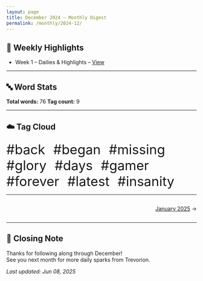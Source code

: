 ```yaml
---
layout: page
title: December 2024 – Monthly Digest
permalink: /monthly/2024-12/
---
```


## 📅 Weekly Highlights

- Week 1 – Dailies & Highlights – [View](/2024/12/30/week-1.html)

---

## 🔤 Word Stats

**Total words:** 76
**Tag count:** 9

---

## ☁️ Tag Cloud

<span style="font-size: 2.5em; margin-right: 0.5em;">#back</span>
<span style="font-size: 2.5em; margin-right: 0.5em;">#began</span>
<span style="font-size: 2.5em; margin-right: 0.5em;">#missing</span>
<span style="font-size: 2.5em; margin-right: 0.5em;">#glory</span>
<span style="font-size: 2.5em; margin-right: 0.5em;">#days</span>
<span style="font-size: 2.5em; margin-right: 0.5em;">#gamer</span>
<span style="font-size: 2.5em; margin-right: 0.5em;">#forever</span>
<span style="font-size: 2.5em; margin-right: 0.5em;">#latest</span>
<span style="font-size: 2.5em; margin-right: 0.5em;">#insanity</span>

---

<div style="display: flex; justify-content: space-between; padding: 1em 0;"><div></div><div style="text-align: right;"><a href='/monthly/2025-01/'>January 2025</a> →</div></div>

---

## 🌟 Closing Note

Thanks for following along through December!  
See you next month for more daily sparks from Trevorion.

_Last updated: Jun 08, 2025_